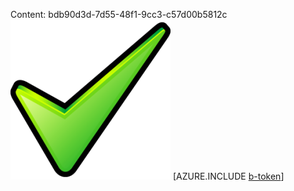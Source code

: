 Content: bdb90d3d-7d55-48f1-9cc3-c57d00b5812c![image](926b3797-bc7f-47bd-833d-96cf0dfc6052.png)
[AZURE.INCLUDE [b-token](9c2c9864-d358-43bf-b11f-ff5a4c69ffaa.md)]
